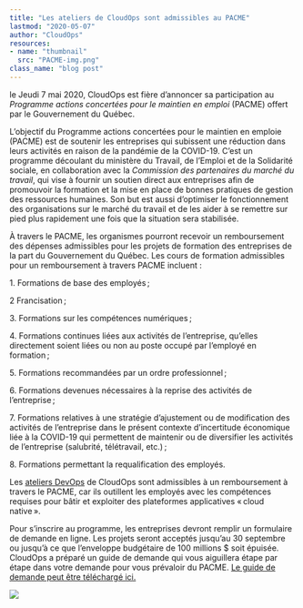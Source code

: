 ```yaml
---
title: "Les ateliers de CloudOps sont admissibles au PACME"
lastmod: "2020-05-07"
author: "CloudOps"
resources:
- name: "thumbnail"
  src: "PACME-img.png"
class_name: "blog post"
---
```


<p>le Jeudi 7&nbsp;mai 2020, CloudOps est fière d’annoncer sa participation au <em>Programme actions concertées pour le maintien en emploi </em>(PACME) offert par le Gouvernement du Québec.</p><p>L’objectif du Programme actions concertées pour le maintien en emploie (PACME) est de soutenir les entreprises qui subissent une réduction dans leurs activités en raison de la pandémie de la COVID-19. C’est un programme découlant du ministère du Travail, de l’Emploi et de la Solidarité sociale, en collaboration avec la <em>Commission des partenaires du marché du travail</em>, qui vise à fournir un soutien direct aux entreprises afin de promouvoir la formation et la mise en place de bonnes pratiques de gestion des ressources humaines. Son but est aussi d’optimiser le fonctionnement des organisations sur le marché du travail et de les aider à se remettre sur pied plus rapidement une fois que la situation sera stabilisée.&nbsp;</p><p>À travers le PACME, les organismes pourront recevoir un remboursement des dépenses admissibles pour les projets de formation des entreprises de la part du Gouvernement du Québec. Les cours de formation admissibles pour un remboursement à travers PACME incluent&nbsp;:</p><p>1. Formations de base des employés ;</p><p>2 Francisation ;</p><p>3. Formations sur les compétences numériques ;</p><p>4. Formations continues liées aux activités de l’entreprise, qu’elles directement soient liées ou non au poste occupé par l’employé en formation ;</p><p>5. Formations recommandées par un ordre professionnel ;</p><p>6. Formations devenues nécessaires à la reprise des activités de l’entreprise ;</p><p>7. Formations relatives à une stratégie d’ajustement ou de modification des activités de l’entreprise dans le présent contexte d’incertitude économique liée à la COVID-19 qui permettent de maintenir ou de diversifier les activités de l’entreprise (salubrité, télétravail, etc.) ;</p><p>8. Formations permettant la requalification des employés.</p><p>Les <a href="https://www.cloudops.com/fr/ateliers/">ateliers DevOps</a> de CloudOps sont admissibles à un remboursement à travers le PACME, car ils outillent les employés avec les compétences requises pour bâtir et exploiter des plateformes applicatives « cloud native ».&nbsp;</p><p>Pour s’inscrire au programme, les entreprises devront remplir un formulaire de demande en ligne. Les projets seront acceptés jusqu’au 30&nbsp;septembre ou jusqu’à ce que l’enveloppe budgétaire de 100 millions&nbsp;$ soit épuisée. CloudOps a préparé un guide de demande qui vous aiguillera étape par étape dans votre demande pour vous prévaloir du PACME. <a href="https://info.cloudops.com/pacme">Le guide de demande peut être téléchargé ici.</a></p>

<div class="row">
    <div class="col-xl-8 offset-xl-2 col-lg-10 offset-lg-1 col-md-10 offset-md-1 col-sm-12 col-xs-12 cta-image">
      <img src="/images/blog/cta/pacme-fr.png">
    </div>
</div>